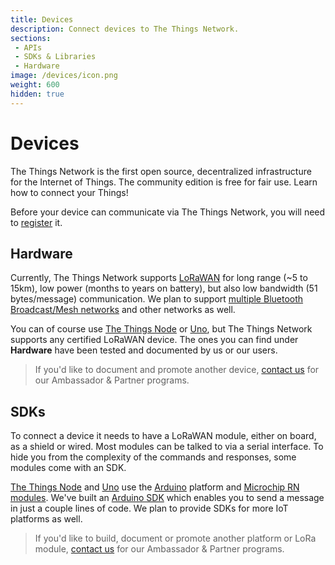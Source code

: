```yaml
---
title: Devices
description: Connect devices to The Things Network.
sections:
 - APIs
 - SDKs & Libraries
 - Hardware
image: /devices/icon.png
weight: 600
hidden: true
---
```


# Devices

The Things Network is the first open source, decentralized infrastructure for the Internet of Things. The community edition is free for fair use. Learn how to connect your Things!

Before your device can communicate via The Things Network, you will need to [register](registration.md) it.

## Hardware

Currently, The Things Network supports [LoRaWAN](https://www.lora-alliance.org/) for long range (~5 to 15km), low power (months to years on battery), but also low bandwidth (51 bytes/message) communication. We plan to support [multiple Bluetooth Broadcast/Mesh networks](https://www.bluetooth.com/bluetooth-technology/topology-options) and other networks as well.

You can of course use [The Things Node](node/) or [Uno](uno/), but The Things Network supports any certified LoRaWAN device. The ones you can find under **Hardware** have been tested and documented by us or our users.

> If you'd like to document and promote another device, [contact us](mailto:johan@thethingsnetwork.org) for our Ambassador & Partner programs.

## SDKs

To connect a device it needs to have a LoRaWAN module, either on board, as a shield or wired. Most modules can be talked to via a serial interface. To hide you from the complexity of the commands and responses, some modules come with an SDK.

[The Things Node](node/) and [Uno](uno/) use the [Arduino](https://www.arduino.cc/) platform and [Microchip RN modules](https://www.microchip.com/design-centers/wireless-connectivity/embedded-wireless/lora-technology). We've built an [Arduino SDK](arduino/) which enables you to send a message in just a couple lines of code. We plan to provide SDKs for more IoT platforms as well.

> If you'd like to build, document or promote another platform or LoRa module, [contact us](mailto:johan@thethingsnetwork.org) for our Ambassador & Partner programs.
